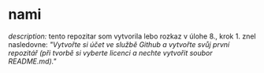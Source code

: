 # nami

*description:* 
tento repozitar som vytvorila lebo rozkaz v úlohe 8., krok 1. znel nasledovne:
_"Vytvořte si účet ve službě Github a vytvořte svůj první repozitář (při tvorbě si vyberte licenci a nechte vytvořit soubor README.md)."_